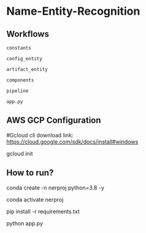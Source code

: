 # Name-Entity-Recognition

## Workflows


    constants

    config_entity

    artifact_entity

    components

    pipeline

    app.py

## AWS GCP Configuration

  #Gcloud cli download link: https://cloud.google.com/sdk/docs/install#windows

  gcloud init


## How to run?

 conda create -n nerproj python=3.8 -y

 conda activate nerproj

 pip install -r requirements.txt

 python app.py





